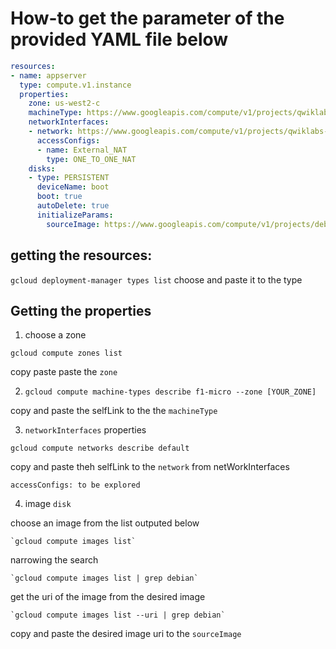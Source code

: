 # How-to get the parameter of the provided YAML file below

```YAML
resources:
- name: appserver
  type: compute.v1.instance
  properties:
    zone: us-west2-c
    machineType: https://www.googleapis.com/compute/v1/projects/qwiklabs-gcp-ced3587d8171e74d/zones/us-west2-c/machineTypes/f1-micro
    networkInterfaces:
    - network: https://www.googleapis.com/compute/v1/projects/qwiklabs-gcp-ced3587d8171e74d/regions/us-west2/subnetworks/default
      accessConfigs:
      - name: External_NAT
        type: ONE_TO_ONE_NAT
    disks:
    - type: PERSISTENT
      deviceName: boot
      boot: true
      autoDelete: true
      initializeParams:
        sourceImage: https://www.googleapis.com/compute/v1/projects/debian-cloud/global/images/debian-9-stretch-v20190813
```

## getting the resources: 
  `gcloud deployment-manager types list`
  choose and paste it to the type
## Getting the properties
  1. choose a zone
  
  `gcloud compute zones list`
  
  copy paste paste the `zone`
  
  2. `gcloud compute machine-types describe f1-micro --zone [YOUR_ZONE]`
  
  copy and paste the selfLink to the the `machineType`
  
  3. `networkInterfaces` properties
  
  `gcloud compute networks describe default`
  
  copy and paste theh selfLink to the `network` from netWorkInterfaces
  
    accessConfigs: to be explored  
    
  4. image `disk`
  
  choose an image from the list outputed below
  
    `gcloud compute images list`
    
  narrowing the search
    
    `gcloud compute images list | grep debian`  
    
  get the uri of the image from the desired image 
    
    `gcloud compute images list --uri | grep debian`
    
  copy and paste the desired image uri to the `sourceImage`
    
    
  
